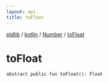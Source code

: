 ```yaml
---
layout: api
title: toFloat
---
```

[stdlib](../../index.md) / [kotlin](../index.md) / [Number](index.md) / [toFloat](toFloat.md)

# toFloat

```
abstract public fun toFloat(): Float
```
